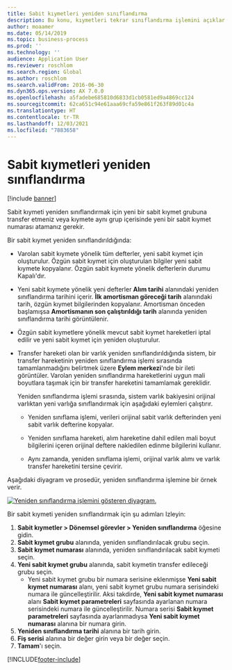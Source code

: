 ```yaml
---
title: Sabit kıymetleri yeniden sınıflandırma
description: Bu konu, kıymetleri tekrar sınıflandırma işlemini açıklar. Sabit kıymeti yeniden sınıflandırmak için yeni bir sabit kıymet grubuna transfer etmeniz veya kıymete aynı grup içerisinde yeni bir sabit kıymet numarası atamanız gerekir.
author: moaamer
ms.date: 05/14/2019
ms.topic: business-process
ms.prod: ''
ms.technology: ''
audience: Application User
ms.reviewer: roschlom
ms.search.region: Global
ms.author: roschlom
ms.search.validFrom: 2016-06-30
ms.dyn365.ops.version: AX 7.0.0
ms.openlocfilehash: a5fadebe685810d6833d1cb0581ed9a4869cc124
ms.sourcegitcommit: 62ca651c94e61aaa69cfa59e861f263f89d01c4a
ms.translationtype: HT
ms.contentlocale: tr-TR
ms.lasthandoff: 12/03/2021
ms.locfileid: "7883658"
---
```

# <a name="reclassify-fixed-assets"></a>Sabit kıymetleri yeniden sınıflandırma

[!include [banner](../../includes/banner.md)]

Sabit kıymeti yeniden sınıflandırmak için yeni bir sabit kıymet grubuna transfer etmeniz veya kıymete aynı grup içerisinde yeni bir sabit kıymet numarası atamanız gerekir. 

Bir sabit kıymet yeniden sınıflandırıldığında:

- Varolan sabit kıymete yönelik tüm defterler, yeni sabit kıymet için oluşturulur. Özgün sabit kıymet için oluşturulan bilgiler yeni sabit kıymete kopyalanır. Özgün sabit kıymete yönelik defterlerin durumu Kapalı'dır. 

- Yeni sabit kıymete yönelik yeni defterler **Alım tarihi** alanındaki yeniden sınıflandırma tarihini içerir. **İlk amortisman göreceği tarih** alanındaki tarih, özgün kıymet bilgilerinden kopyalanır. Amortisman önceden başlamışsa **Amortismanın son çalıştırıldığı tarih** alanında yeniden sınıflandırma tarihi görüntülenir. 

- Özgün sabit kıymetlere yönelik mevcut sabit kıymet hareketleri iptal edilir ve yeni sabit kıymet için yeniden oluşturulur.

- Transfer hareketi olan bir varlık yeniden sınıflandırıldığında sistem, bir transfer hareketinin yeniden sınıflandırma işlemi sırasında tamamlanmadığını belirtmek üzere **Eylem merkezi**'nde bir ileti görüntüler. Varolan yeniden sınıflandırma hareketlerini uygun mali boyutlara taşımak için bir transfer hareketini tamamlamak gereklidir. 

   Yeniden sınıflandırma işlemi sırasında, sistem varlık bakiyesini orijinal varlıktan yeni varlığa sınıflandırmak için aşağıdaki eylemleri çalıştırır. 
   
   - Yeniden sınıflama işlemi, verileri orijinal sabit varlık defterinden yeni sabit varlık defterine kopyalar.

   - Yeniden sınıflama hareketi, alım hareketine dahil edilen mali boyut bilgilerini içeren orijinal deftere nakledilen edinme bilgilerini kullanır.  
   
   - Aynı zamanda, yeniden sınıflama işlemi, orijinal varlık alımı ve varlık transfer hareketini tersine çevirir. 

Aşağıdaki diyagram ve prosedür, yeniden sınıflandırma işlemine bir örnek verir. 

[![Yeniden sınıflandırma işlemini gösteren diyagram.](../media/reclassification-process-01.png)](../media/reclassification-process-01.png)

Bir sabit kıymeti yeniden sınıflandırmak için şu adımları Izleyin:

1. **Sabit kıymetler > Dönemsel görevler > Yeniden sınıflandırma** öğesine gidin.
2. **Sabit kıymet grubu** alanında, yeniden sınıflandırılacak grubu seçin.
3. **Sabit kıymet numarası** alanında, yeniden sınıflandırılacak sabit kıymeti seçin.
4. **Yeni sabit kıymet grubu** alanında, sabit kıymetin transfer edileceği grubu seçin.
    * Yeni sabit kıymet grubu bir numara serisine eklenmişse **Yeni sabit kıymet numarası** alanı, yeni sabit kıymet grubu numara serisindeki numara ile güncelleştirilir. Aksi takdirde, **Yeni sabit kıymet numarası** alanı **Sabit kıymet parametreleri** sayfasında ayarlanan numara serisindeki numara ile güncelleştirilir. Numara serisi **Sabit kıymet parametreleri** sayfasında ayarlanmadıysa **Yeni sabit kıymet numarası** alanına bir numara girin.  
5. **Yeniden sınıflandırma tarihi** alanına bir tarih girin.
6. **Fiş serisi** alanına bir değer girin veya bir değer seçin.
7. **Tamam**'ı seçin.


[!INCLUDE[footer-include](../../../includes/footer-banner.md)]
